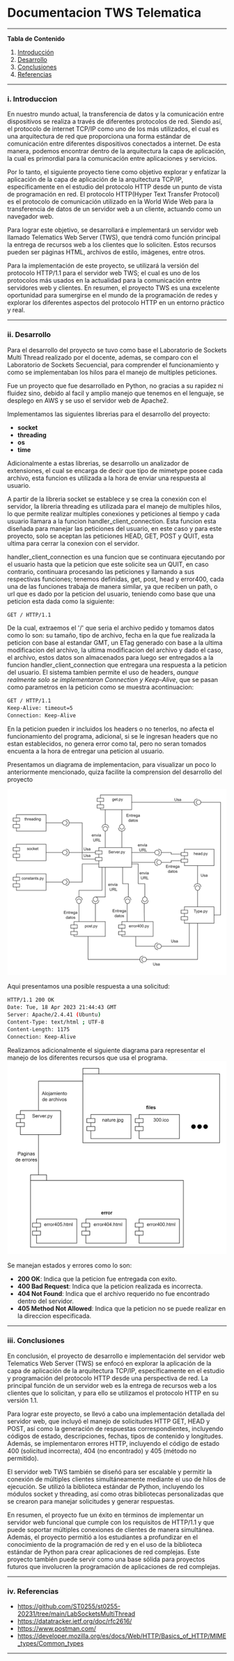 # **Documentacion TWS Telematica**

*******

**Tabla de Contenido**

1. [Introducción](#introduction)
2. [Desarrollo](#development)
3. [Conclusiones](#conclusion) 
4. [Referencias](#references)<br>

*******

<div id='introduction'/> 

### **i. Introduccion**
En nuestro mundo actual, la transferencia de datos y la comunicación entre dispositivos se realiza a través de diferentes protocolos de red. Siendo  así, el protocolo de internet TCP/IP como uno de los más utilizados, el cual es una arquitectura de red que proporciona una forma estándar de comunicación entre diferentes dispositivos conectados a internet. De esta manera, podemos encontrar dentro de la arquitectura la capa de aplicación, la cual es primordial para la comunicación entre aplicaciones y servicios.

Por lo tanto, el siguiente proyecto tiene como objetivo explorar y enfatizar la aplicación de la capa de aplicación de la arquitectura TCP/IP, específicamente en el estudio del protocolo HTTP desde un punto de vista de programación en red. El protocolo HTTP(Hyper Text Transfer Protocol) es el protocolo de comunicación utilizado en la World  Wide Web para la transferencia de datos de un servidor web a un cliente, actuando como un navegador web.

Para lograr este objetivo, se desarrollará e implementará un servidor web llamado Telematics Web Server (TWS), que tendrá como función principal la entrega de recursos web a los clientes que lo soliciten. Estos recursos pueden ser páginas HTML, archivos de estilo, imágenes, entre otros.

Para la implementación de este proyecto, se utilizará la versión del protocolo HTTP/1.1 para el servidor web TWS; el cual es uno de los protocolos más usados en la actualidad para la comunicación entre servidores web y clientes. En resumen, el proyecto TWS es una excelente oportunidad para sumergirse en el mundo de la programación de redes y explorar los diferentes aspectos del protocolo HTTP en un entorno práctico y real.
*******

<div id='development'/> 

### **ii. Desarrollo**
Para el desarrollo del proyecto se tuvo como base el Laboratorio de Sockets Multi Thread realizado por el docente, ademas, se comparo con el Laboratorio de Sockets Secuencial, para comprender el funcionamiento y como se implementaban los hilos para el manejo de multiples peticiones.

Fue un proyecto que fue desarrollado en Python, no gracias a su rapidez ni fluidez sino, debido al facil y amplio manejo que tenemos en el lenguaje, se desplego en AWS y se uso el servidor web de Apache2.

Implementamos las siguientes librerias para el desarrollo del proyecto:

* **socket**
* **threading**
* **os**
* **time**

Adicionalmente a estas librerias, se desarrollo un analizador de extensiones, el cual se encarga de decir que tipo de mimetype posee cada archivo, esta funcion es utilizada a la hora de enviar una respuesta al usuario.

A partir de la libreria socket se establece y se crea la conexión con el servidor, la libreria threading es utilizada para el manejo de multiples hilos, lo que permite realizar multiples conexiones y peticiones al tiempo y cada usuario llamara a la funcion handler_client_connection. Esta funcion esta diseñada para manejar las peticiones del usuario, en este caso y para este proyecto, solo se aceptan las peticiones HEAD, GET, POST y QUIT, esta ultima para cerrar la conexion con el servidor.

handler_client_connection es una funcion que se continuara ejecutando por el usuario hasta que la peticion que este solicite sea un QUIT, en caso contrario, continuara procesando las peticiones y llamando a sus respectivas funciones; tenemos definidas, get, post, head y error400, cada una de las funciones trabaja de manera similar, ya que reciben un path, o url que es dado por la peticion del usuario, teniendo como base que una peticion esta dada como la siguiente:

```sh
GET / HTTP/1.1
```

De la cual, extraemos el '/' que seria el archivo pedido y tomamos datos como lo son: su tamaño, tipo de archivo, fecha en la que fue realizada la peticion con base al estandar GMT, un ETag generado con base a la ultima modificacion del archivo, la ultima modificacion del archivo y dado el caso, el archivo, estos datos son almacenados para luego ser entregados a la funcion handler_client_connection que entregara una respuesta a la peticion del usuario. El sistema tambien permite el uso de headers, *aunque realmente solo se implementaron Connection y Keep-Alive*, que se pasan como parametros en la peticion como se muestra acontinuacion:

```sh
GET / HTTP/1.1
Keep-Alive: timeout=5
Connection: Keep-Alive
```
En la peticion pueden ir incluidos los headers o no tenerlos, no afecta el funcionamiento del programa, adicional, si se le ingresan headers que no estan establecidos, no genera error como tal, pero no seran tomados encuenta a la hora de entregar una peticion al usuario.

Presentamos un diagrama de implementacion, para visualizar un poco lo anteriormente mencionado, quiza facilite la comprension del desarrollo del proyecto

![Diagrama de implementacion](img/Diagrama-implementacion.png)

Aqui presentamos una posible respuesta a una solicitud:

```sh
HTTP/1.1 200 OK
Date: Tue, 18 Apr 2023 21:44:43 GMT
Server: Apache/2.4.41 (Ubuntu)
Content-Type: text/html ; UTF-8
Content-Length: 1175
Connection: Keep-Alive
```

Realizamos adicionalmente el siguiente diagrama para representar el manejo de los diferentes recursos que usa el programa.
![Diagrama](img/Diagrama.png)

Se manejan estados y errores como lo son:

* **200 OK**: Indica que la peticion fue entregada con exito.
* **400 Bad Request**: Indica que la peticion realizada es incorrecta.
* **404 Not Found**: Indica que el archivo requerido no fue encontrado dentro del servidor.
* **405 Method Not Allowed**: Indica que la peticion no se puede realizar en la direccion especificada.

*******

<div id='conclusion'/> 

### **iii. Conclusiones**
En conclusión, el proyecto de desarrollo e implementación del servidor web Telematics Web Server (TWS) se enfocó en explorar la aplicación de la capa de aplicación de la arquitectura TCP/IP, específicamente en el estudio y programación del protocolo HTTP desde una perspectiva de red. La principal función de un servidor web es la entrega de recursos web a los clientes que lo solicitan, y para ello se utilizamos el protocolo HTTP en su versión 1.1.

Para lograr este proyecto, se llevó a cabo una implementación detallada del servidor web, que incluyó el manejo de solicitudes HTTP GET, HEAD y POST, así como la generación de respuestas correspondientes, incluyendo códigos de estado, descripciones, fechas, tipos de contenido y longitudes. Además, se implementaron errores HTTP, incluyendo el código de estado 400 (solicitud incorrecta), 404 (no encontrado) y 405 (método no permitido).

El servidor web TWS también se diseñó para ser escalable y permitir la conexión de múltiples clientes simultáneamente mediante el uso de hilos de ejecución. Se utilizó la biblioteca estándar de Python, incluyendo los módulos socket y threading, así como otras bibliotecas personalizadas que se crearon para manejar solicitudes y generar respuestas.

En resumen, el proyecto fue un éxito en términos de implementar un servidor web funcional que cumple con los requisitos de HTTP/1.1 y que puede soportar múltiples conexiones de clientes de manera simultánea. Además, el proyecto permitió a los estudiantes a profundizar en el conocimiento de la programación de red y en el uso de la biblioteca estándar de Python para crear aplicaciones de red complejas. Este proyecto también puede servir como una base sólida para proyectos futuros que involucren la programación de aplicaciones de red complejas.
*******

<div id='references'/> 

### **iv. Referencias**

* https://github.com/ST0255/st0255-20231/tree/main/LabSocketsMultiThread
* https://datatracker.ietf.org/doc/rfc2616/
* https://www.postman.com/
* https://developer.mozilla.org/es/docs/Web/HTTP/Basics_of_HTTP/MIME_types/Common_types
*******

